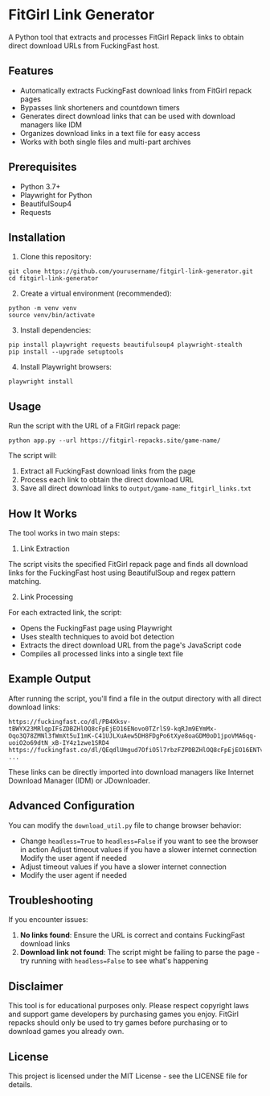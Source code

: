 # FitGirl Link Generator

A Python tool that extracts and processes FitGirl Repack links to obtain direct download URLs from FuckingFast host.

## Features

- Automatically extracts FuckingFast download links from FitGirl repack pages
- Bypasses link shorteners and countdown timers
- Generates direct download links that can be used with download managers like IDM
- Organizes download links in a text file for easy access
- Works with both single files and multi-part archives

## Prerequisites

- Python 3.7+
- Playwright for Python
- BeautifulSoup4
- Requests

## Installation

1. Clone this repository:

```
git clone https://github.com/yourusername/fitgirl-link-generator.git
cd fitgirl-link-generator
```

2. Create a virtual environment (recommended):

```
python -m venv venv
source venv/bin/activate
```

3. Install dependencies:

```
pip install playwright requests beautifulsoup4 playwright-stealth
pip install --upgrade setuptools
```

4. Install Playwright browsers:

```
playwright install
```

## Usage

Run the script with the URL of a FitGirl repack page:

```
python app.py --url https://fitgirl-repacks.site/game-name/
```

The script will:

1. Extract all FuckingFast download links from the page
2. Process each link to obtain the direct download URL
3. Save all direct download links to `output/game-name_fitgirl_links.txt`

## How It Works

The tool works in two main steps:

1. Link Extraction

The script visits the specified FitGirl repack page and finds all download links for the FuckingFast host using BeautifulSoup and regex pattern matching.

2. Link Processing

For each extracted link, the script:

- Opens the FuckingFast page using Playwright
- Uses stealth techniques to avoid bot detection
- Extracts the direct download URL from the page's JavaScript code
- Compiles all processed links into a single text file

## Example Output

After running the script, you'll find a file in the output directory with all direct download links:

```
https://fuckingfast.co/dl/PB4Xksv-tBWYX23MRlqpIFsZDBZHlOQ8cFpEjEO16ENovo0TZrlS9-kqRJm9EYmMx-Oqo3Q78ZMNl3fWmXt5uI1mK-C41UJLXuAew5DH8FDgPo6tXye8oaGDM0oD1jpoVMA6qq-uoiO2o69dtN_xB-IY4z1zwe1SRD4
https://fuckingfast.co/dl/QEqdlUmgud7OfiO5l7rbzFZPDBZHlOQ8cFpEjEO16ENTvpYfZr9Q9OwqRZm9EYmVxuKqo3U78ZQNl3PWFC
...
```

These links can be directly imported into download managers like Internet Download Manager (IDM) or JDownloader.

## Advanced Configuration

You can modify the `download_util.py` file to change browser behavior:

- Change `headless=True` to `headless=False` if you want to see the browser in action
  Adjust timeout values if you have a slower internet connection
  Modify the user agent if needed
- Adjust timeout values if you have a slower internet connection
- Modify the user agent if needed

## Troubleshooting

If you encounter issues:

1. **No links found**: Ensure the URL is correct and contains FuckingFast download links
2. **Download link not found**: The script might be failing to parse the page - try running with `headless=False` to see what's happening

## Disclaimer

This tool is for educational purposes only. Please respect copyright laws and support game developers by purchasing games you enjoy. FitGirl repacks should only be used to try games before purchasing or to download games you already own.

## License

This project is licensed under the MIT License - see the LICENSE file for details.
